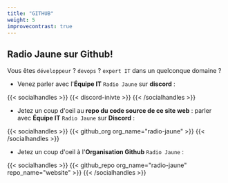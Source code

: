```yaml
---
title: "GITHUB"
weight: 5
improvecontrast: true
---
```


## Radio Jaune sur Github!

Vous êtes `développeur` ? `devops` ? `expert IT` dans un quelconque domaine ?

* Venez parler avec l'**Équipe IT** `Radio Jaune` sur **discord** :

{{< socialhandles >}}
    {{< discord-inivte >}}
{{< /socialhandles >}}

* Jetez un coup d'oeil au **repo du code source de ce site web** :  parler avec **Équipe IT** `Radio Jaune` sur **Discord** :

{{< socialhandles >}}
    {{< github_org org_name="radio-jaune" >}}
{{< /socialhandles >}}

* Jetez un coup d'oeil à l'**Organisation Github** `Radio Jaune` :

{{< socialhandles >}}
    {{< github_repo org_name="radio-jaune" repo_name="website" >}}
{{< /socialhandles >}}
